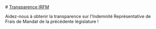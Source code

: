 # <a href="{{ url_for('home') }}">Transparence IRFM</a>

Aidez-nous à obtenir la transparence sur l'Indemnité Représentative de Frais de Mandat de la précédente législature !
